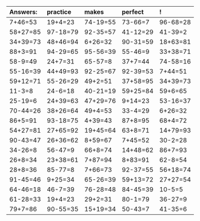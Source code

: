 | Answers: | practice | makes | perfect | ! |
| :--- | :--- | :--- | :--- | :--- |
| 7+46=53 | 19+4=23 | 74-19=55 | 73-66=7 | 96-68=28 | 
| 58+27=85 | 97-18=79 | 92-35=57 | 41-12=29 | 41-39=2 | 
| 34+39=73 | 48+46=94 | 6+26=32 | 90-31=59 | 18+63=81 | 
| 88+3=91 | 94-29=65 | 95-56=39 | 55-46=9 | 33+38=71 | 
| 58-9=49 | 24+7=31 | 65-57=8 | 37+7=44 | 74-58=16 | 
| 55-16=39 | 44+49=93 | 92-25=67 | 92-39=53 | 7+44=51 | 
| 59+12=71 | 55-26=29 | 49+2=51 | 37+58=95 | 34+39=73 | 
| 11-3=8 | 24-6=18 | 40-21=19 | 59+25=84 | 59+6=65 | 
| 25-19=6 | 24+39=63 | 47+29=76 | 9+14=23 | 53-16=37 | 
| 70-44=26 | 38+26=64 | 49+4=53 | 33-4=29 | 6+26=32 | 
| 86+5=91 | 93-18=75 | 4+39=43 | 87+8=95 | 68+4=72 | 
| 54+27=81 | 27+65=92 | 19+45=64 | 63+8=71 | 14+79=93 | 
| 90-43=47 | 26+36=62 | 8+59=67 | 7+45=52 | 30-2=28 | 
| 34-26=8 | 56-47=9 | 66+8=74 | 14+48=62 | 86+7=93 | 
| 26+8=34 | 23+38=61 | 7+87=94 | 8+83=91 | 62-8=54 | 
| 28+8=36 | 85-77=8 | 7+66=73 | 92-37=55 | 56+18=74 | 
| 91-45=46 | 9+25=34 | 65-26=39 | 59+13=72 | 27+27=54 | 
| 64-46=18 | 46-7=39 | 76-28=48 | 84-45=39 | 10-5=5 | 
| 61-28=33 | 19+4=23 | 29+2=31 | 80-1=79 | 36-27=9 | 
| 79+7=86 | 90-55=35 | 15+19=34 | 50-43=7 | 41-35=6 | 
